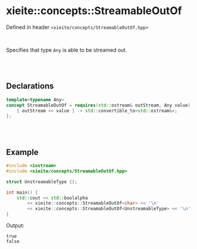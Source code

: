 # xieite::concepts::StreamableOutOf
Defined in header `<xieite/concepts/StreamableOutOf.hpp>`

<br/>

Specifies that type `Any` is able to be streamed out.

<br/><br/>

## Declarations
```cpp
template<typename Any>
concept StreamableOutOf = requires(std::ostream& outStream, Any value) {
	{ outStream << value } -> std::convertible_to<std::ostream&>;
};
```

<br/><br/>

## Example
```cpp
#include <iostream>
#include <xieite/concepts/StreamableOutOf.hpp>

struct UnstreamableType {};

int main() {
	std::cout << std::boolalpha
		<< xieite::concepts::StreamableOutOf<char> << '\n'
		<< xieite::concepts::StreamableOutOf<UnstreamableType> << '\n';
}
```
Output:
```
true
false
```
